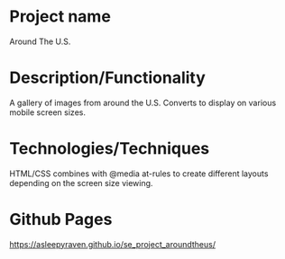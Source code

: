 # Project name

Around The U.S.

# Description/Functionality

A gallery of images from around the U.S. Converts to display on various mobile screen sizes.

# Technologies/Techniques

HTML/CSS combines with @media at-rules to create different layouts depending on the screen size viewing.

# Github Pages

https://asleepyraven.github.io/se_project_aroundtheus/
